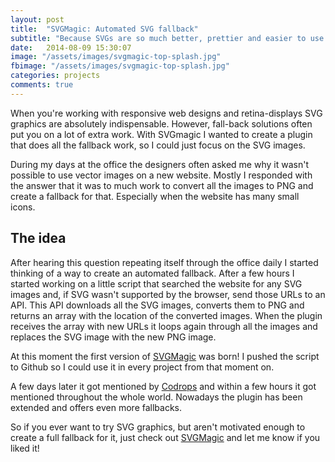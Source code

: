 ```yaml
---
layout: post
title:  "SVGMagic: Automated SVG fallback"
subtitle: "Because SVGs are so much better, prettier and easier to use!"
date:   2014-08-09 15:30:07
image: "/assets/images/svgmagic-top-splash.jpg"
fbimage: "/assets/images/svgmagic-top-splash.jpg"
categories: projects
comments: true
---
```


When you're working with responsive web designs and retina-displays SVG graphics are absolutely indispensable. However, fall-back solutions often put you on a lot of extra work. With SVGmagic I wanted to create a plugin that does all the fallback work, so I could just focus on the SVG images.

During my days at the office the designers often asked me why it wasn't possible to use vector images on a new website. Mostly I responded with the answer that it was to much work to convert all the images to PNG and create a fallback for that. Especially when the website has many small icons. 

## The idea
After hearing this question repeating itself through the office daily I started thinking of a way to create an automated fallback. After a few hours I started working on a little script that searched the website for any SVG images and, if SVG wasn't supported by the browser, send those URLs to an API. This API downloads all the SVG images, converts them to PNG and returns an array with the location of the converted images. When the plugin receives the array with new URLs it loops again through all the images and replaces the SVG image with the new PNG image. 

At this moment the first version of [SVGMagic](https://dirkgroenen.github.io/SVGMagic/) was born! I pushed the script to Github so I could use it in every project from that moment on. 

A few days later it got mentioned by [Codrops](http://tympanus.net/codrops/collective/collective-100/) and within a few hours it got mentioned throughout the whole world. Nowadays the plugin has been extended and offers even more fallbacks.

So if you ever want to try SVG graphics, but aren't motivated enough to create a full fallback for it, just check out [SVGMagic](https://dirkgroenen.github.io/SVGMagic/) and let me know if you liked it! 

[SVGMagic]: https://github.com/dirkgroenen/svgmagic
